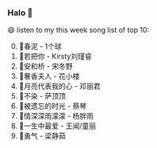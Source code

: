 

### Halo 👋

😄 listen to my this week song list of top 10:

0. 🌈春泥 - 1个球
1. 🌈若把你 - Kirsty刘瑾睿
2. 🌈安和桥 - 宋冬野
3. 🌈奢香夫人 - 花小楼
4. 🌈月亮代表我的心 - 邓丽君
5. 🌈不染 - 萨顶顶
6. 🌈被遗忘的时光 - 蔡琴
7. 🌈情深深雨濛濛 - 杨胖雨
8. 🌈一生中最爱 - 王闻/童丽
9. 🌈勇气 - 梁静茹

